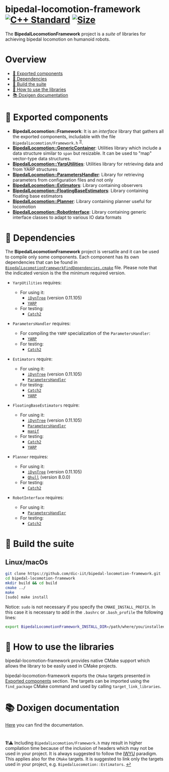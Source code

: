# bipedal-locomotion-framework <a href="https://isocpp.org"><img src="https://img.shields.io/badge/standard-C++17-blue.svg?style=flat&logo=c%2B%2B" alt="C++ Standard" /></a>  </a><a href="./LICENSE"><img src="https://img.shields.io/badge/license-LGPL-19c2d8.svg" alt="Size" /></a>

The **BipedalLocomotionFramework** project is a _suite_ of libraries for achieving bipedal locomotion on humanoid robots.


# Overview
- [:orange_book: Exported components](#orange_book-exported-components)
- [:page_facing_up: Dependencies](#page_facing_up-dependencies)
- [:hammer: Build the suite](#hammer-build-the-suite)
- [:running: How to use the libraries](#running-how-to-use-the-libraries)
- [:books: Doxigen documentation](#books-doxigen-documentation)

# :orange_book: Exported components
- **BipedalLocomotion::Framework**: It is an _interface_ library that gathers all
  the exported components, includable with the file ``BipedalLocomotion/Framework.h`` <sup id="a1">[1!](#f1)</sup>.
- [**BipedalLocomotion::GenericContainer**](./src/GenericContainer): Utilities library which include a data structure similar to ``span`` but resizable. It can be used to "map" vector-type data structures.
- [**BipedalLocomotion::YarpUtilities**](./src/YarpUtilities): Utilities library for retrieving
  data and from YARP structures
- [**BipedalLocomotion::ParametersHandler**](./src/ParametersHandler): Library for
  retrieving parameters from configuration files and not only
- [**BipedalLocomotion::Estimators**](./src/Estimators): Library containing observers
- [**BipedalLocomotion::FloatingBaseEstimators**](./src/Estimators): Library containing floating base estimators
- [**BipedalLocomotion::Planner**](./src/Planner): Library containing planner useful for locomotion
- [**BipedalLocomotion::RobotInterface**](./src/RobotInterface): Library containing generic interface classes to adapt to various IO data formats


# :page_facing_up: Dependencies
The **BipedalLocomotionFramework** project is versatile and it can be used
to compile only some components. Each component has its own dependencies that
can be found in [`BipedalLocomotionFrameworkFindDependencies.cmake`](./cmake/BipedalLocomotionFrameworkFindDependencies.cmake)
file. Please note that the indicated version is the the minimum required version.

- `YarpUtilities` requires:
    - For using it:
      - [`iDynTree`](https://github.com/robotology/idyntree) (version 0.11.105)
      - [`YARP`](https://github.com/robotology/YARP)
    - For testing:
      - [`Catch2`](https://github.com/catchorg/Catch2)
- `ParametersHandler` requires:
    - For compiling the `YARP` specialization of the `ParametersHandler`:
      - [`YARP`](https://github.com/robotology/YARP)
    - For testing:
      - [`Catch2`](https://github.com/catchorg/Catch2)
- `Estimators` require:
    - For using it:
      - [`iDynTree`](https://github.com/robotology/idyntree) (version 0.11.105)
      - [`ParametersHandler`](./src/ParametersHandler)
    - For testing:
      - [`Catch2`](https://github.com/catchorg/Catch2)
      - [`YARP`](https://github.com/robotology/YARP)
- `FloatingBaseEstimators` require:
    - For using it:
      - [`iDynTree`](https://github.com/robotology/idyntree) (version 0.11.105)
      - [`ParametersHandler`](./src/ParametersHandler)
      - [`manif`](https://github.com/artivis/manif)
    - For testing:
      - [`Catch2`](https://github.com/catchorg/Catch2)
      - [`YARP`](https://github.com/robotology/YARP)
- `Planner` requires:
    - For using it:
      - [`iDynTree`](https://github.com/robotology/idyntree) (version 0.11.105)
      - [`Qhull`](https://github.com/qhull/qhull) (version 8.0.0)
    - For testing:
      - [`Catch2`](https://github.com/catchorg/Catch2)

- `RobotInterface` requires:
    - For using it:
      - [`ParametersHandler`](./src/ParametersHandler)
    - For testing:
      - [`Catch2`](https://github.com/catchorg/Catch2)

# :hammer: Build the suite
## Linux/macOs

```sh
git clone https://github.com/dic-iit/bipedal-locomotion-framework.git
cd bipedal-locomotion-framework
mkdir build && cd build
cmake ../
make
[sudo] make install
```
Notice: `sudo` is not necessary if you specify the `CMAKE_INSTALL_PREFIX`. In this case it is necessary to add in the `.bashrc` or `.bash_profile` the following lines:
```sh
export BipedalLocomotionFramework_INSTALL_DIR=/path/where/you/installed/
```
# :running: How to use the libraries
bipedal-locomotion-framework provides native CMake support which allows the library to be easily used in CMake projects.

bipedal-locomotion-framework exports the `CMake` targets presented in [Exported components](#orange_book-exported-components) section. The targets can be imported using the `find_package` CMake command and used by calling `target_link_libraries`.

# :books: Doxigen documentation
[Here](https://dic-iit.github.io/bipedal-locomotion-framework) you can find the documentation.

#
<b id="f1">1!</b>:warning: Including ``BipedalLocomotion/Framework.h`` may result in higher compilation time because of the inclusion of headers which may not be used in your project. It is always suggested to follow the [IWYU](https://github.com/include-what-you-use/include-what-you-use/blob/cc0fad4be0db26e40713b6076263f204a311b573/docs/WhyIWYU.md) paradigm. This applies also for the ``CMake`` targets. It is suggested to link only the targets used in your project, e.g. ``BipedalLocomotion::Estimators``. [↩](#a1)
